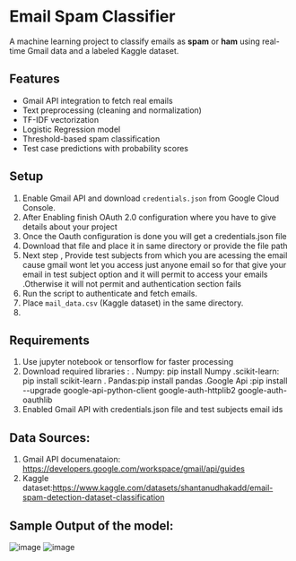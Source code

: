 # Email Spam Classifier

A machine learning project to classify emails as **spam** or **ham** using real-time Gmail data and a labeled Kaggle dataset.

## Features

- Gmail API integration to fetch real emails
- Text preprocessing (cleaning and normalization)
- TF-IDF vectorization
- Logistic Regression model
- Threshold-based spam classification
- Test case predictions with probability scores

##  Setup

1. Enable Gmail API and download `credentials.json` from Google Cloud Console.
2. After Enabling finish OAuth 2.0 configuration where you have to give details about your project
3. Once the Oauth configuration is done you will get a credentials.json file
4. Download that file  and place it in same directory or provide the file path
5. Next step , Provide test subjects from which you are acessing the email cause gmail wont let you access just anyone email so for that give your email in test subject option and it will permit to  access your emails .Otherwise it will not permit and authentication section fails
6. Run the script to authenticate and fetch emails.
7. Place `mail_data.csv` (Kaggle dataset) in the same directory.
8. 
##  Requirements
1. Use jupyter notebook or tensorflow for faster processing
2. Download required libraries :
   . Numpy: pip install Numpy
   .scikit-learn: pip install scikit-learn
   . Pandas:pip install pandas
   .Google Api :pip install --upgrade google-api-python-client google-auth-httplib2 google-auth-oauthlib
3. Enabled Gmail API with credentials.json file and test subjects email ids
## Data Sources:
1. Gmail API documenataion: https://developers.google.com/workspace/gmail/api/guides
2. Kaggle dataset:https://www.kaggle.com/datasets/shantanudhakadd/email-spam-detection-dataset-classification
## Sample Output of the model:
![image](https://github.com/user-attachments/assets/6adc60c4-ce35-4693-8aec-82c15aa09b37)
![image](https://github.com/user-attachments/assets/889be009-7506-4ab4-83ce-ba1af378234f)



   


